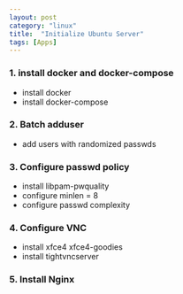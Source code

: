```yaml
---
layout: post
category: "linux"
title:  "Initialize Ubuntu Server"
tags: [Apps]
---
```


### 1. install docker and docker-compose

- install docker
- install docker-compose

### 2. Batch adduser

- add users with randomized passwds

### 3. Configure passwd policy

- install libpam-pwquality
- configure minlen = 8
- configure passwd complexity

### 4. Configure VNC

- install xfce4 xfce4-goodies
- install tightvncserver

### 5. Install Nginx